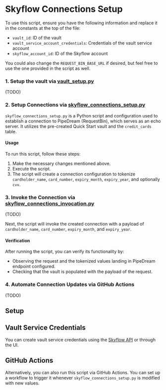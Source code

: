 # Skyflow Connections Setup

To use this script, ensure you have the following information and replace it in the constants at the top of the file:
- `vault_id`: ID of the vault
- `vault_service_account_credentials`: Credentials of the vault service account
- `skyflow_account_id`: ID of the Skyflow account

You could also change the `REQUEST_BIN_BASE_URL` if desired, but feel free to use the one provided in the script as well.

### 1. Setup the vault via [vault_setup.py](/vault_setup.py)
(TODO)

### 2. Setup Connections via [skyflow_connections_setup.py](/skyflow_connections_setup.py)

`skyflow_connections_setup.py` is a Python script and configuration used to establish a connection to PipeDream (RequestBin), which serves as an echo server. It utilizes the pre-created Quick Start vault and the `credit_cards` table.

#### Usage

To run this script, follow these steps:
1. Make the necessary changes mentioned above.
2. Execute the script.
3. The script will create a connection configuration to tokenize `cardholder_name`, `card_number`, `expiry_month`, `expiry_year`, and optionally `cvv`.




### 3. Invoke the Connection via [skyflow_connections_invocation.py](/skyflow_connections_invocation.py)

(TODO)

Next, the script will invoke the created connection with a payload of `cardholder_name`, `card_number`, `expiry_month`, and `expiry_year`.

#### Verification

After running the script, you can verify its functionality by:
- Observing the request and the tokenized values landing in PipeDream endpoint configured.
- Checking that the vault is populated with the payload of the request.

### 4. Automate Connection Updates via GitHub Actions

(TODO)

## Setup











## Vault Service Credentials

You can create vault service credentials using the [Skyflow API](https://docs.skyflow.com/management/#ServiceAccountService_CreateAPIKey) or through the UI.



## GitHub Actions

Alternatively, you can also run this script via GitHub Actions. You can set up a workflow to trigger it whenever `skyflow_connections_setup.py` is modified with new values.

